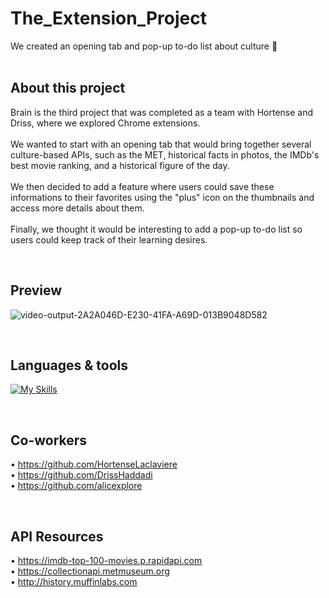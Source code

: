 # The_Extension_Project

We created an opening tab and pop-up to-do list about culture 🧠
<br /><br />

## About this project

Brain is the third project that was completed as a team with Hortense and Driss, where we explored Chrome extensions.
<br><br>
We wanted to start with an opening tab that would bring together several culture-based APIs, such as the MET, 
historical facts in photos, the IMDb's best movie ranking, and a historical figure of the day.
<br><br>
We then decided to add a feature where users could save these informations to their favorites using the "plus"
icon on the thumbnails and access more details about them.
<br><br>
Finally, we thought it would be interesting to add a pop-up to-do list so users could keep track of their learning desires.

<br />

## Preview

![video-output-2A2A046D-E230-41FA-A69D-013B9048D582](https://user-images.githubusercontent.com/102388803/216974347-a66bb449-4e3e-455f-b6ac-aa478c4dcc35.gif)

<br />

## Languages & tools


[![My Skills](https://skillicons.dev/icons?i=js,html,css,vscode,ai,github,git)](https://skillicons.dev)

<br />

## Co-workers

• https://github.com/HortenseLaclaviere <br />
• https://github.com/DrissHaddadi <br />
• https://github.com/alicexplore <br />

<br />

## API Resources 

• https://imdb-top-100-movies.p.rapidapi.com <br />
• https://collectionapi.metmuseum.org <br />
• http://history.muffinlabs.com

